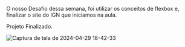 O nosso Desafio dessa semana,  foi utilizar os conceitos de flexbox e, finalizar o site do IGN que iniciamos na aula.



Projeto Finalizado.








![Captura de tela de 2024-04-29 18-42-33](https://github.com/gustaavoosantos/Desafio-15-e-16/assets/163207767/1903d07f-6a11-404e-87c8-e638a648be6d)

